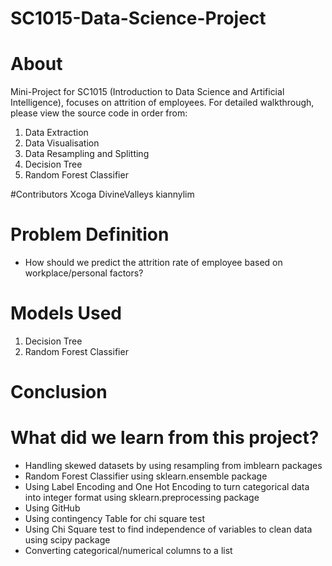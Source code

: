 # SC1015-Data-Science-Project

 # About
 
 Mini-Project for SC1015 (Introduction to Data Science and Artificial Intelligence), focuses on attrition of employees.
 For detailed walkthrough, please view the source code in order from:
 
 1) Data Extraction
 2) Data Visualisation
 3) Data Resampling and Splitting
 4) Decision Tree
 5) Random Forest Classifier

#Contributors
Xcoga
DivineValleys
kiannylim

# Problem Definition
- How should we predict the attrition rate of employee based on workplace/personal factors?

# Models Used
1) Decision Tree
2) Random Forest Classifier


# Conclusion


# What did we learn from this project?
- Handling skewed datasets by using resampling from imblearn packages
- Random Forest Classifier using sklearn.ensemble package
- Using Label Encoding and One Hot Encoding to turn categorical data into integer format using sklearn.preprocessing package
- Using GitHub
- Using contingency Table for chi square test
- Using Chi Square test to find independence of variables to clean data using scipy package
- Converting categorical/numerical columns to a list
